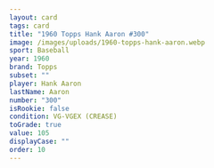 ```yaml
---
layout: card
tags: card
title: "1960 Topps Hank Aaron #300"
image: /images/uploads/1960-topps-hank-aaron.webp
sport: Baseball
year: 1960
brand: Topps
subset: ""
player: Hank Aaron
lastName: Aaron
number: "300"
isRookie: false
condition: VG-VGEX (CREASE)
toGrade: true
value: 105
displayCase: ""
order: 10
---
```

